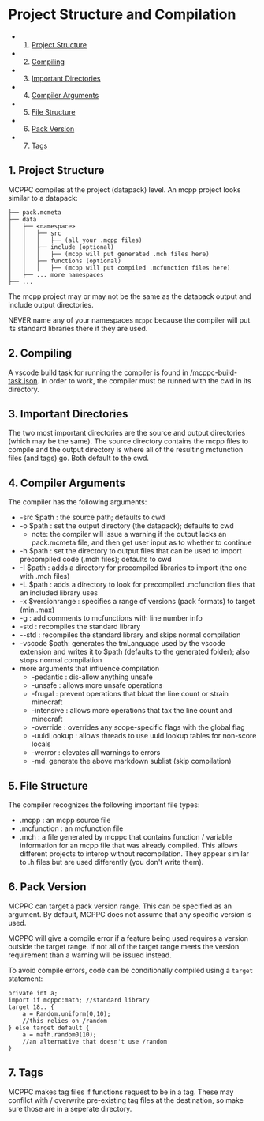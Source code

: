 # Project Structure and Compilation
<!-- vscode-markdown-toc -->
* 1. [Project Structure](#ProjectStructure)
* 2. [Compiling](#Compiling)
* 3. [Important Directories](#ImportantDirectories)
* 4. [Compiler Arguments](#CompilerArguments)
* 5. [File Structure](#FileStructure)
* 6. [Pack Version](#PackVersion)
* 7. [Tags](#Tags)

<!-- vscode-markdown-toc-config
	numbering=true
	autoSave=true
	/vscode-markdown-toc-config -->
<!-- /vscode-markdown-toc -->

##  1. <a name='ProjectStructure'></a>Project Structure
MCPPC compiles at the project (datapack) level. An mcpp project looks similar to a datapack:
```
├── pack.mcmeta
├── data
│   ├── <namespace>
│   │   ├── src
│   │   │   ├── (all your .mcpp files)
│   │   ├── include (optional)
│   │   │   ├── (mcpp will put generated .mch files here)
│   │   ├── functions (optional)
│   │   │   ├── (mcpp will put compiled .mcfunction files here)
│   ├── ... more namespaces
├── ...
```
The mcpp project may or may not be the same as the datapack output and include output directories.

NEVER name any of your namespaces `mcppc` because the compiler will put its standard libraries there if they are used.
##  2. <a name='Compiling'></a>Compiling
A vscode build task for running the compiler is found in 
[/mcppc-build-task.json](../mcppc-build-task.json). In order to work, the compiler must be runned with the cwd in its directory.
##  3. <a name='ImportantDirectories'></a>Important Directories
The two most important directories are the source and output directories (which may be the same). The source directory contains the mcpp files to compile and the output directory is where all of the resulting mcfunction files (and tags) go. Both default to the cwd.

##  4. <a name='CompilerArguments'></a>Compiler Arguments
The compiler has the following arguments:
- -src $path : the source path; defaults to cwd
- -o $path : set the output directory (the datapack); defaults to cwd
  - note: the compiler will issue a warning if the output lacks an pack.mcmeta file, and then get user input as to whether to continue
- -h $path : set the directory to output files that can be used to import precompiled code (.mch files); defaults to cwd
- -I $path : adds a directory for precompiled libraries to import (the one with .mch files)
- -L $path : adds a directory to look for precompiled .mcfunction files that an included library uses
- -x $versionrange : specifies a range of versions (pack formats) to target (min..max)
- -g : add comments to mcfunctions with line number info
- -std : recompiles the standard library
- --std : recompiles the standard library and skips normal compilation
- -vscode $path: generates the tmLanguage used by the vscode extension and writes it to $path (defaults to the generated folder); also stops normal compilation
- more arguments that influence compilation
  - -pedantic : dis-allow anything unsafe
  - -unsafe : allows more unsafe operations
  - -frugal : prevent operations that bloat the line count or strain minecraft
  - -intensive : allows more operations that tax the line count and minecraft
  - -override : overrides any scope-specific flags with the global flag
  - -uuidLookup : allows threads to use uuid lookup tables for non-score locals
  - -werror : elevates all warnings to errors
  - -md: generate the above markdown sublist (skip compilation)
##  5. <a name='FileStructure'></a>File Structure
The compiler recognizes the following important file types:
- .mcpp : an mcpp source file
- .mcfunction : an mcfunction file
- .mch : a file generated by mcppc that contains function / variable information for an mcpp file that was already compiled. This allows different projects to interop without recompilation. They appear similar to .h files but are used differently (you don't write them).
##  6. <a name='PackVersion'></a>Pack Version
MCPPC can target a pack version range. This can be specified as an argument. By default, MCPPC does not assume that any specific version is used.

MCPPC will give a compile error if a feature being used requires a version outside the target range. If not all of the target range meets the version requirement than a warning will be issued instead.

To avoid compile errors, code can be conditionally compiled using a `target` statement:
```mcpp
private int a;
import if mcppc:math; //standard library
target 18.. {
    a = Random.uniform(0,10);
    //this relies on /random
} else target default {
    a = math.random0(10);
    //an alternative that doesn't use /random
}
```
##  7. <a name='Tags'></a>Tags
MCPPC makes tag files if functions request to be in a tag.
These may confilct with / overwrite pre-existing tag files at the destination, so make sure those are in a seperate directory.